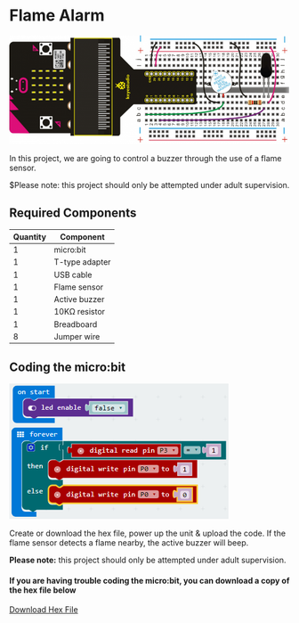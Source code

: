 # Flame Alarm

![alt text](flame-alarm.png "Flame Alarm")

In this project, we are going to control a buzzer through the use of a flame sensor. 

$Please note: this project should only be attempted under adult supervision.

## Required Components
Quantity | Component
--- | ---
1 | micro:bit
1 | T-type adapter
1 | USB cable
1 | Flame sensor
1 | Active buzzer
1 | 10KΩ resistor
1 | Breadboard
8 | Jumper wire

## Coding the micro:bit
![alt text](flame-alarm-code.png "Flame Alarm - Code Block")

Create or download the hex file, power up the unit & upload the code. If the flame sensor detects a flame nearby, the active buzzer will beep.

**Please note:** this project should only be attempted under adult supervision.

#### If you are having trouble coding the micro:bit, you can download a copy of the hex file below
[Download Hex File](https://github.com/Jaycar-Electronics/micro-bit-Starter-Kit/blob/master/Project%2013%20-%20Flame%20Alarm/Flame-Alarm.zip?raw=true)
